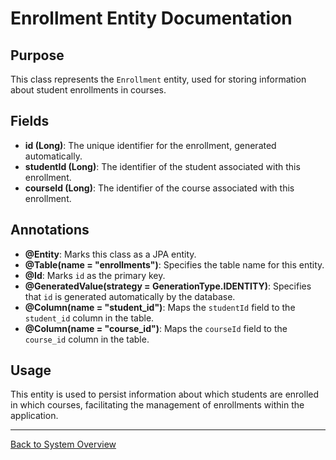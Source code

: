 # Enrollment Entity Documentation

## Purpose

This class represents the `Enrollment` entity, used for storing information about student enrollments in courses.

## Fields

- **id (Long)**: The unique identifier for the enrollment, generated automatically.
- **studentId (Long)**: The identifier of the student associated with this enrollment.
- **courseId (Long)**: The identifier of the course associated with this enrollment.

## Annotations

- **@Entity**: Marks this class as a JPA entity.
- **@Table(name = "enrollments")**: Specifies the table name for this entity.
- **@Id**: Marks `id` as the primary key.
- **@GeneratedValue(strategy = GenerationType.IDENTITY)**: Specifies that `id` is generated automatically by the database.
- **@Column(name = "student_id")**: Maps the `studentId` field to the `student_id` column in the table.
- **@Column(name = "course_id")**: Maps the `courseId` field to the `course_id` column in the table.

## Usage

This entity is used to persist information about which students are enrolled in which courses, facilitating the management of enrollments within the application.

---

[Back to System Overview](../../system-overview.md)
